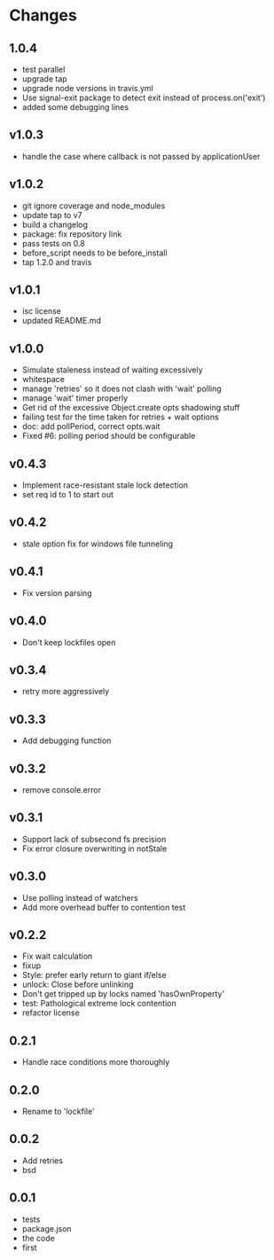 # Changes


## 1.0.4

* test parallel
* upgrade tap
* upgrade node versions in travis.yml
* Use signal-exit package to detect exit instead of process.on('exit')
* added some debugging lines

## v1.0.3

* handle the case where callback is not passed by applicationUser

## v1.0.2

* git ignore coverage and node_modules
* update tap to v7
* build a changelog
* package: fix repository link
* pass tests on 0.8
* before_script needs to be before_install
* tap 1.2.0 and travis

## v1.0.1

* isc license
* updated README.md

## v1.0.0

* Simulate staleness instead of waiting excessively
* whitespace
* manage 'retries' so it does not clash with 'wait' polling
* manage 'wait' timer properly
* Get rid of the excessive Object.create opts shadowing stuff
* failing test for the time taken for retries + wait options
* doc: add pollPeriod, correct opts.wait
* Fixed #6: polling period should be configurable

## v0.4.3

* Implement race-resistant stale lock detection
* set req id to 1 to start out

## v0.4.2

* stale option fix for windows file tunneling

## v0.4.1

* Fix version parsing

## v0.4.0

* Don't keep lockfiles open

## v0.3.4

* retry more aggressively

## v0.3.3

* Add debugging function

## v0.3.2

* remove console.error

## v0.3.1

* Support lack of subsecond fs precision
* Fix error closure overwriting in notStale

## v0.3.0

* Use polling instead of watchers
* Add more overhead buffer to contention test

## v0.2.2

* Fix wait calculation
* fixup
* Style: prefer early return to giant if/else
* unlock: Close before unlinking
* Don't get tripped up by locks named 'hasOwnProperty'
* test: Pathological extreme lock contention
* refactor license

## 0.2.1

* Handle race conditions more thoroughly

## 0.2.0

* Rename to 'lockfile'

## 0.0.2

* Add retries
* bsd

## 0.0.1

* tests
* package.json
* the code
* first
